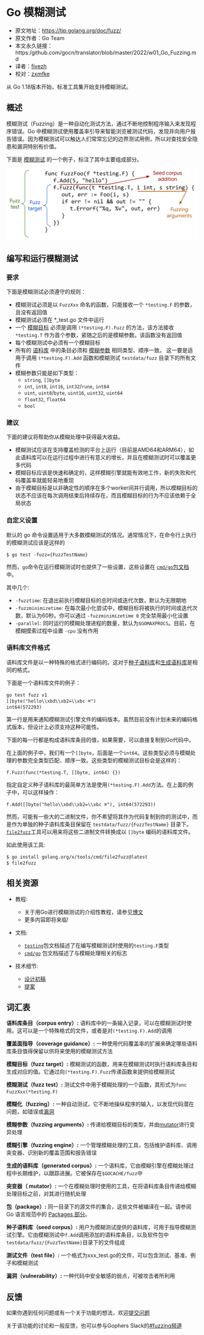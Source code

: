 # Go 模糊测试

- 原文地址：https://tip.golang.org/doc/fuzz/
- 原文作者：Go Team
- 本文永久链接：https:/github.com/gocn/translator/blob/master/2022/w01_Go_Fuzzing.md
- 译者：[fivezh](https://github.com/fivezh)
- 校对：[zxmfke](https://github.com/zxmfke)

从 Go 1.18版本开始，标准工具集开始支持模糊测试。

## 概述

模糊测试（Fuzzing）是一种自动化测试方法，通过不断地控制程序输入来发现程序错误。Go 中模糊测试使用覆盖率引导来智能浏览被测试代码，发现并向用户报告错误。因为模糊测试可以触达人们常常忘记的边界测试用例，所以对查找安全隐患和漏洞特别有价值。

下面是 [模糊测试](https://tip.golang.org/doc/fuzz/#glos-fuzz-test) 的一个例子，标注了其中主要组成部分。

![示例代码中展示了整个模糊测试的情况，其中有一个模糊目标。用f.Add在模糊目标之前添加测试种子语料库，模糊目标的参数作为模糊参数被突出显示。](../static/images/2022/w1_Go_Fuzzing/example.png)

## 编写和运行模糊测试

### 要求

下面是模糊测试必须遵守的规则：

- 模糊测试必须是以 `FuzzXxx` 命名的函数，只能接收一个 `*testing.F` 的参数，且没有返回值
- 模糊测试必须在 *_test.go 文件中运行
- 一个 [模糊目标](https://tip.golang.org/doc/fuzz/#glos-fuzz-target) 必须是调用 `(*testing.F).Fuzz` 的方法，该方法接收 `*testing.T` 作为首个参数，紧随之后的是模糊参数。该函数没有返回值
- 每个模糊测试中必须有一个模糊目标
- 所有的 [语料库](https://tip.golang.org/doc/fuzz/#glos-seed-corpus) 中的条目必须和 [模糊参数](https://tip.golang.org/doc/fuzz/#fuzzing-arguments) 相同类型、顺序一致。 这一要是适用于调用 `(*testing.F).Add` 函数和模糊测试 `testdata/fuzz` 目录下的所有文件
- 模糊参数只能是如下类型：
    - `string`, `[]byte`
    - `int`, `int8`, `int16`, `int32`/`rune`, `int64`
    - `uint`, `uint8`/`byte`, `uint16`, `uint32`, `uint64`
    - `float32`, `float64`
    - `bool`

### 建议

下面的建议将帮助你从模糊处理中获得最大收益。

- 模糊测试应该在支持覆盖检测的平台上运行（目前是AMD64和ARM64），如此语料库可以在运行过程中进行有意义的增长，并且在模糊测试时可以覆盖更多代码
- 模糊目标应该是快速和确定的，这样模糊引擎就能有效地工作，新的失败和代码覆盖率就能轻易地重现
- 由于模糊目标是以非确定性的顺序在多个worker间并行调用，所以模糊目标的状态不应该在每次调用结束后持续存在，而且模糊目标的行为不应该依赖于全局状态

### 自定义设置

默认的 go 命令设置适用于大多数模糊测试的情况。通常情况下，在命令行上执行的模糊测试应该是这样的

```
$ go test -fuzz={FuzzTestName}
```

然而，`go`命令在运行模糊测试时也提供了一些设置，这些设置在 [`cmd/go`包文档](https://pkg.go.dev/cmd/go) 中。

其中几个:

- `-fuzztime`: 在退出前执行模糊目标的总时间或迭代次数，默认为无限期地
- `-fuzzminimizetime`: 在每次最小化尝试中，模糊目标将被执行的时间或迭代次数，默认为60秒。你可以通过 `-fuzzminimizetime 0` 完全禁用最小化设置
- `-parallel`: 同时运行的模糊处理进程的数量，默认为`$GOMAXPROCS`。目前，在模糊摸索过程中设置 `-cpu` 没有作用

### 语料库文件格式

语料库文件是以一种特殊的格式进行编码的。这对于[种子语料库](https://tip.golang.org/doc/fuzz/#glos-seed-corpus)和[生成语料库](https://tip.golang.org/doc/fuzz/#glos-generated-corpus)是相同的格式。

下面是一个语料库文件的例子：

```
go test fuzz v1
[]byte("hello\\xbd\\xb2=\\xbc ⌘")
int64(572293)
```

第一行是用来通知模糊测试引擎文件的编码版本。虽然目前没有计划未来的编码格式版本，但设计上必须支持这种可能性。

下面的每一行都是构成语料库条目的值，如果需要，可以直接复制到Go代码中。

在上面的例子中，我们有一个`[]byte`，后面是一个`int64`。这些类型必须与模糊处理的参数完全类型匹配、顺序一致。这些类型的模糊测试目标会是这样的：

```
f.Fuzz(func(*testing.T, []byte, int64) {})
```

指定自定义种子语料库的最简单方法是使用`(*testing.F).Add`方法。在上面的例子中，可以这样操作：

```
f.Add([]byte("hello\\xbd\\xb2=\\xbc ⌘"), int64(572293))
```

然而，可能有一些大的二进制文件，你不希望将其作为代码复制到你的测试中，而是作为单独的种子语料库条目保留在 `testdata/fuzz/{FuzzTestName}` 目录下。[`file2fuzz`](https://pkg.go.dev/golang.org/x/tools/cmd/file2fuzz)工具可以用来将这些二进制文件转换成以 `[]byte` 编码的语料库文件。

如此使用该工具:

```
$ go install golang.org/x/tools/cmd/file2fuzz@latest
$ file2fuzz
```

## 相关资源

- 教程:

    - 关于用Go进行模糊测试的介绍性教程，请参见[博文](https://go.dev/blog/fuzz-beta)
    - 更多内容即将来临!

- 文档:

    - [`testing`](https://pkg.go.dev//testing#hdr-Fuzzing)包文档描述了在编写模糊测试时使用的`testing.F`类型
    - [`cmd/go`](https://pkg.go.dev/cmd/go) 包文档描述了与模糊处理相关的标志

- 技术细节:

    - [设计初稿](https://golang.org/s/draft-fuzzing-design)
    - [提案](https://golang.org/issue/44551)

## 词汇表

**语料库条目（corpus entry）:** 语料库中的一条输入记录，可以在模糊测试时使用。这可以是一个特殊格式的文件，或者是对`(*testing.F).Add`的调用

**覆盖面指导（coverage guidance）:** 一种使用代码覆盖率的扩展来确定哪些语料库条目值得保留以供将来使用的模糊测试方法

**模糊目标（fuzz target）:** 模糊测试的函数，用来在模糊测试时执行语料库条目和生成对应的值。它通过向`(*testing.F).Fuzz`传递函数来提供给模糊测试

**模糊测试（fuzz test）:** 测试文件中用于模糊处理的一个函数，其形式为`func FuzzXxx(*testing.F)`

**模糊化（fuzzing）:** 一种自动测试，它不断地操纵程序的输入，以发现代码潜在问题，如错误或[漏洞](https://tip.golang.org/doc/fuzz/#glos-vulnerability)

**模糊参数（fuzzing arguments）:** 传递给模糊目标的类型，并由[mutator](https://tip.golang.org/doc/fuzz/#glos-mutator)进行变异处理

**模糊引擎（fuzzing engine）:** 一个管理模糊处理的工具，包括维护语料库、调用突变器、识别新的覆盖范围和报告错误

**生成的语料库（generated corpus）:** 一个语料库，它由模糊引擎在模糊处理过程中长期维护，以跟踪进展。它被保存在`$GOCACHE/fuzz`中

**突变器（ mutator）:** 一个在模糊处理时使用的工具，在将语料库条目传递给模糊处理目标之前，对其进行随机处理

**包（package）:** 同一目录下的源文件的集合，这些文件被编译在一起。请参阅 Go 语言规范中的 [Packages 部分](https://tip.golang.org/ref/spec#Packages)。

**种子语料库（seed corpus）:** 用户为模糊测试提供的语料库，可用于指导模糊测试引擎。它由模糊测试中`f.Add`调用添加的语料库条目，以及软件包中`testdata/fuzz/{FuzzTestName}`目录下的文件组成

**测试文件（test file）:** 一个格式为xxx_test.go的文件，可以包含测试、基准、例子和模糊测试

**漏洞（vulnerability）:** 一种代码中安全敏感的弱点，可被攻击者所利用

## 反馈

如果你遇到任何问题或有一个关于功能的想法，欢迎[提交问题](https://github.com/golang/go/issues/new?&labels=fuzz)

关于该功能的讨论和一般反馈，也可以参与Gophers Slack的[#fuzzing频道](https://gophers.slack.com/archives/CH5KV1AKE)